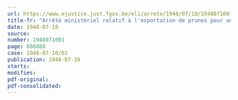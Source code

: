 ```yaml
---
url: https://www.ejustice.just.fgov.be/eli/arrete/1948/07/10/1948071001/justel
title-fr: "Arrêté ministériel relatif à l'exportation de prunes pour une destination autre que le Grand-duché de Luxembourg"
date: 1948-07-10
source:
number: 1948071001
page: 888888
case: 1948-07-10/01
publication: 1948-07-16
starts:
modifies:
pdf-original:
pdf-consolidated:
---
```


